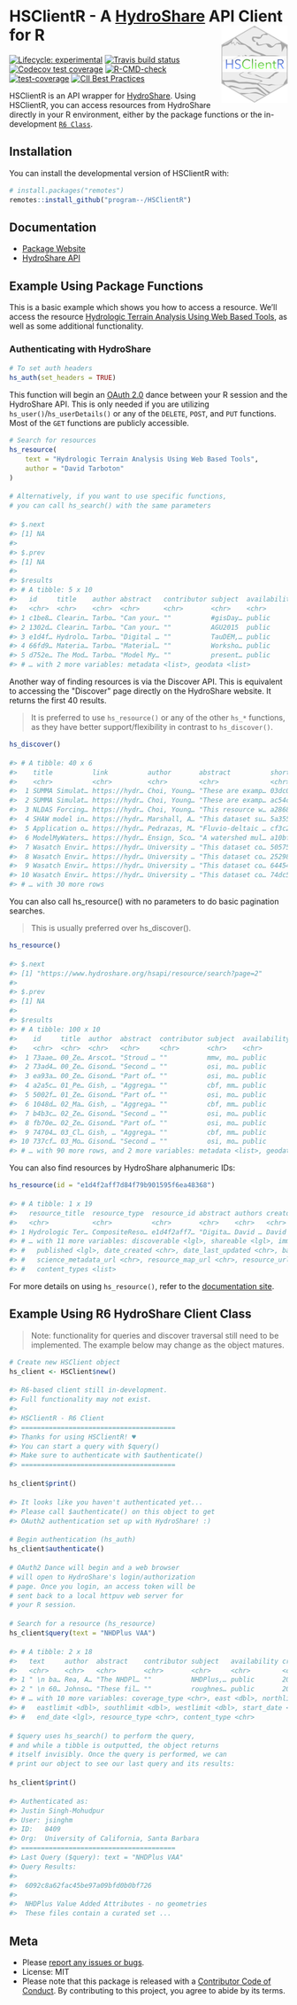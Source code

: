 
<!-- README.md is generated from README.Rmd. Please edit that file -->

# HSClientR - A [HydroShare](https://www.hydroshare.org) API Client for R <a href='https://github.com/program--/HSClientR'><img src='man/figures/logo.png' align="right" height="139" /></a>

<!-- badges: start -->
[![Lifecycle: experimental](https://img.shields.io/badge/lifecycle-maturing-blue.svg)](https://www.tidyverse.org/lifecycle/#maturing)
[![Travis build status](https://travis-ci.com/program--/HSClientR.svg?branch=master)](https://travis-ci.com/program--/HSClientR)
[![Codecov test coverage](https://codecov.io/gh/program--/HSClientR/branch/master/graph/badge.svg)](https://codecov.io/gh/program--/HSClientR)
[![R-CMD-check](https://github.com/program--/HSClientR/workflows/R-CMD-check/badge.svg)](https://github.com/program--/HSClientR/actions)
[![test-coverage](https://github.com/program--/HSClientR/workflows/test-coverage/badge.svg)](https://github.com/program--/HSClientR/actions)
[![CII Best Practices](https://bestpractices.coreinfrastructure.org/projects/4773/badge)](https://bestpractices.coreinfrastructure.org/projects/4773)

<!-- [![CRAN status](https://www.r-pkg.org/badges/version/HSClientR)](https://CRAN.R-project.org/package=HSClientR) -->
<!-- badges: end -->

HSClientR is an API wrapper for
[HydroShare](https://www.hydroshare.org). Using HSClientR, you can
access resources from HydroShare directly in your R environment, either
by the package functions or the in-development
[`R6 Class`](https://r6.r-lib.org/reference/R6Class.html).

## Installation

You can install the developmental version of HSClientR with:

``` r
# install.packages("remotes")
remotes::install_github("program--/HSClientR")
```

## Documentation

- [Package Website](https://hsclientr.justinsingh.me)
- [HydroShare API](https://www.hydroshare.org/hsapi/)

## Example Using Package Functions

This is a basic example which shows you how to access a resource. We’ll
access the resource [Hydrologic Terrain Analysis Using Web Based
Tools](https://www.hydroshare.org/resource/e1d4f2aff7d84f79b901595f6ea48368/),
as well as some additional functionality.

### Authenticating with HydroShare

``` r
# To set auth headers
hs_auth(set_headers = TRUE)
```

This function will begin an [OAuth 2.0](https://oauth.net/2/) dance between your R session and the
HydroShare API. This is only needed if you are utilizing `hs_user()`/`hs_userDetails()` or any of the
`DELETE`, `POST`, and `PUT` functions. Most of the `GET` functions are publicly accessible.

``` r
# Search for resources
hs_resource(
    text = "Hydrologic Terrain Analysis Using Web Based Tools",
    author = "David Tarboton"
)

# Alternatively, if you want to use specific functions,
# you can call hs_search() with the same parameters

#> $.next
#> [1] NA
#> 
#> $.prev
#> [1] NA
#> 
#> $results
#> # A tibble: 5 x 10
#>   id     title    author abstract   contributor subject  availability content_type
#>   <chr>  <chr>    <chr>  <chr>      <chr>       <chr>    <chr>        <chr>       
#> 1 c1be8… Clearin… Tarbo… "Can your… ""          #gisDay… public       Composite, …
#> 2 1302d… Clearin… Tarbo… "Can your… ""          AGU2015  public       Composite, …
#> 3 e1d4f… Hydrolo… Tarbo… "Digital … ""          TauDEM,… public       Presentatio…
#> 4 66fd9… Materia… Tarbo… "Material… ""          Worksho… public       Presentatio…
#> 5 d752e… The Mod… Tarbo… "Model My… ""          present… public       Presentatio…
#> # … with 2 more variables: metadata <list>, geodata <list>
```

Another way of finding resources is via the Discover API.
This is equivalent to accessing the "Discover" page directly
on the HydroShare website. It returns the first 40 results.

> It is preferred to use `hs_resource()` or any of the other `hs_*` functions,
> as they have better support/flexibility in contrast to `hs_discover()`.

``` r
hs_discover()

#> # A tibble: 40 x 6
#>    title          link          author       abstract          short_id   metadata
#>    <chr>          <chr>         <chr>        <chr>             <chr>      <list>  
#>  1 SUMMA Simulat… https://hydr… Choi, Young… "These are examp… 03dc01d36… <tibble…
#>  2 SUMMA Simulat… https://hydr… Choi, Young… "These are examp… ac54c8046… <tibble…
#>  3 NLDAS Forcing… https://hydr… Choi, Young… "This resource w… a28685d2d… <tibble…
#>  4 SHAW model in… https://hydr… Marshall, A… "This dataset su… 5a355d673… <tibble…
#>  5 Application o… https://hydr… Pedrazas, M… "Fluvio-deltaic … cf3c26339… <tibble…
#>  6 ModelMyWaters… https://hydr… Ensign, Sco… "A watershed mul… a10bfc16d… <tibble…
#>  7 Wasatch Envir… https://hydr… University … "This dataset co… 5057577e8… <tibble…
#>  8 Wasatch Envir… https://hydr… University … "This dataset co… 252980b3b… <tibble…
#>  9 Wasatch Envir… https://hydr… University … "This dataset co… 6445418c7… <tibble…
#> 10 Wasatch Envir… https://hydr… University … "This dataset co… 74dc57ed7… <tibble…
#> # … with 30 more rows
```

You can also call hs_resource() with no parameters to do basic pagination searches.

> This is usually preferred over hs_discover().

``` r
hs_resource()

#> $.next
#> [1] "https://www.hydroshare.org/hsapi/resource/search?page=2"
#> 
#> $.prev
#> [1] NA
#> 
#> $results
#> # A tibble: 100 x 10
#>    id     title  author  abstract  contributor subject  availability content_type 
#>    <chr>  <chr>  <chr>   <chr>     <chr>       <chr>    <chr>        <chr>        
#>  1 73aae… 00_Ze… Arscot… "Stroud … ""          mmw, mo… public       Geographic F…
#>  2 73ad4… 00_Ze… Gisond… "Second … ""          osi, mo… public       Geographic F…
#>  3 ea93a… 00_Ze… Gisond… "Part of… ""          osi, mo… public       Geographic F…
#>  4 a2a5c… 01_Pe… Gish, … "Aggrega… ""          cbf, mm… public       Geographic F…
#>  5 5002f… 01_Ze… Gisond… "Part of… ""          osi, mo… public       Geographic F…
#>  6 1048d… 02_Ma… Gish, … "Aggrega… ""          cbf, mm… public       Geographic F…
#>  7 b4b3c… 02_Ze… Gisond… "Second … ""          osi, mo… public       Geographic F…
#>  8 fb70e… 02_Ze… Gisond… "Part of… ""          osi, mo… public       Geographic F…
#>  9 74704… 03_Cl… Gish, … "Aggrega… ""          cbf, mm… public       Geographic F…
#> 10 737cf… 03_Mo… Gisond… "Second … ""          osi, mo… public       Geographic F…
#> # … with 90 more rows, and 2 more variables: metadata <list>, geodata <list>
```

You can also find resources by HydroShare alphanumeric IDs:

``` r
hs_resource(id = "e1d4f2aff7d84f79b901595f6ea48368")

#> # A tibble: 1 x 19
#>   resource_title  resource_type  resource_id abstract authors creator doi   public
#>   <chr>           <chr>          <chr>       <chr>    <chr>   <chr>   <lgl> <lgl> 
#> 1 Hydrologic Ter… CompositeReso… e1d4f2aff7… "Digita… David … David … NA    TRUE  
#> # … with 11 more variables: discoverable <lgl>, shareable <lgl>, immutable <lgl>,
#> #   published <lgl>, date_created <chr>, date_last_updated <chr>, bag_url <chr>,
#> #   science_metadata_url <chr>, resource_map_url <chr>, resource_url <chr>,
#> #   content_types <list>
```

For more details on using `hs_resource()`, refer to the
[documentation site](https://hsclientr.justinsingh.me/reference/hs_resource.html).

## Example Using R6 HydroShare Client Class

> Note: functionality for queries and discover traversal still need to
> be implemented. The example below may change as the object matures.

``` r
# Create new HSClient object
hs_client <- HSClient$new()

#> R6-based client still in-development.
#> Full functionality may not exist.
#> 
#> HSClientR - R6 Client
#> =======================================
#> Thanks for using HSClientR! ♥
#> You can start a query with $query()
#> Make sure to authenticate with $authenticate()
#> =======================================

hs_client$print()

#> It looks like you haven't authenticated yet...
#> Please call $authenticate() on this object to get
#> OAuth2 authentication set up with HydroShare! :)

# Begin authentication (hs_auth)
hs_client$authenticate()

# OAuth2 Dance will begin and a web browser
# will open to HydroShare's login/authorization
# page. Once you login, an access token will be
# sent back to a local httpuv web server for
# your R session.

# Search for a resource (hs_resource)
hs_client$query(text = "NHDPlus VAA")

#> # A tibble: 2 x 18
#>   text     author  abstract    contributor subject   availability created modified
#>   <chr>    <chr>   <chr>       <chr>       <chr>     <chr>        <chr>   <chr>   
#> 1 " \n ba… Rea, A… "The NHDPl… ""          NHDPlus,… public       2019-0… 2019-08…
#> 2 " \n 60… Johnso… "These fil… ""          roughnes… public       2020-1… 2021-02…
#> # … with 10 more variables: coverage_type <chr>, east <dbl>, northlimit <dbl>,
#> #   eastlimit <dbl>, southlimit <dbl>, westlimit <dbl>, start_date <lgl>,
#> #   end_date <lgl>, resource_type <chr>, content_type <chr>

# $query uses hs_search() to perform the query,
# and while a tibble is outputted, the object returns
# itself invisibly. Once the query is performed, we can
# print our object to see our last query and its results:

hs_client$print()

#> Authenticated as:
#> Justin Singh-Mohudpur
#> User: jsinghm
#> ID:   8409
#> Org:  University of California, Santa Barbara
#> =======================================
#> Last Query ($query): text = "NHDPlus VAA"
#> Query Results:
#>  
#>  6092c8a62fac45be97a09bfd0b0bf726  
#>  
#>  NHDPlus Value Added Attributes - no geometries  
#>  These files contain a curated set ...
```

## Meta

* Please [report any issues or bugs](https://github.com/program--/HSClientR/issues).
* License: MIT
* Please note that this package is released with a [Contributor Code of Conduct](https://hsclientr.justinsingh.me/code_of_conduct). By contributing to this project, you agree to abide by its terms.
